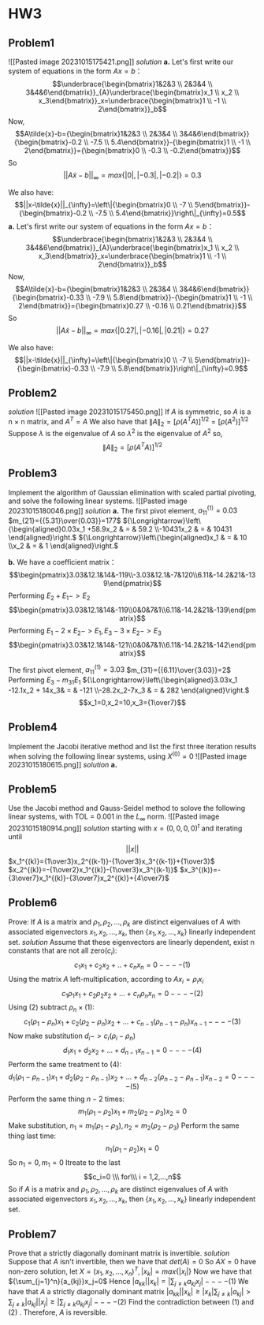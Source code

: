 # HW3
## Problem1
![[Pasted image 20231015175421.png]]
*solution*
**a.**
Let's first write our system of equations in the form $Ax=b$：
$$\underbrace{\begin{bmatrix}1&2&3 \\ 2&3&4 \\ 3&4&6\end{bmatrix}}_{A}\underbrace{\begin{bmatrix}x_1 \\ x_2 \\ x_3\end{bmatrix}}_x=\underbrace{\begin{bmatrix}1 \\ -1 \\ 2\end{bmatrix}}_b$$
Now,
$$A\tilde{x}-b={\begin{bmatrix}1&2&3 \\ 2&3&4 \\ 3&4&6\end{bmatrix}}{\begin{bmatrix}-0.2 \\ -7.5 \\ 5.4\end{bmatrix}}-{\begin{bmatrix}1 \\ -1 \\ 2\end{bmatrix}}={\begin{bmatrix}0 \\ -0.3 \\ -0.2\end{bmatrix}}$$
So
$$||A\tilde{x}-b||_{\infty}=max\{|0|,|-0.3|,|-0.2|\}=0.3$$

We also have:
$$||x-\tilde{x}||_{\infty}=\left\|{\begin{bmatrix}0 \\ -7 \\ 5\end{bmatrix}}-{\begin{bmatrix}-0.2 \\ -7.5 \\ 5.4\end{bmatrix}}\right\|_{\infty}=0.5$$
**a.**
Let's first write our system of equations in the form $Ax=b$：
$$\underbrace{\begin{bmatrix}1&2&3 \\ 2&3&4 \\ 3&4&6\end{bmatrix}}_{A}\underbrace{\begin{bmatrix}x_1 \\ x_2 \\ x_3\end{bmatrix}}_x=\underbrace{\begin{bmatrix}1 \\ -1 \\ 2\end{bmatrix}}_b$$
Now,
$$A\tilde{x}-b={\begin{bmatrix}1&2&3 \\ 2&3&4 \\ 3&4&6\end{bmatrix}}{\begin{bmatrix}-0.33 \\ -7.9 \\ 5.8\end{bmatrix}}-{\begin{bmatrix}1 \\ -1 \\ 2\end{bmatrix}}={\begin{bmatrix}0.27 \\ -0.16 \\ 0.21\end{bmatrix}}$$
So
$$||A\tilde{x}-b||_{\infty}=max\{|0.27|,|-0.16|,|0.21|\}=0.27$$

We also have:
$$||x-\tilde{x}||_{\infty}=\left\|{\begin{bmatrix}0 \\ -7 \\ 5\end{bmatrix}}-{\begin{bmatrix}-0.33 \\ -7.9 \\ 5.8\end{bmatrix}}\right\|_{\infty}=0.9$$

## Problem2
*solution*
![[Pasted image 20231015175450.png]]
If $A$ is symmetric, so $A$ is a n $\times$ n matrix, and $A^T=A$
We also have that ${\left\|A\right\|_2}=[\rho(A^TA)]^{1/2}=[\rho(A^2)]^{1/2}$
Suppose $\lambda$ is the eigenvalue of $A$
so $\lambda^2$ is the eigenvalue of $A^2$
so,
$${\left\|A\right\|_2}=[\rho(A^TA)]^{1/2}$$


## Problem3
Implement the algorithm of Gaussian elimination with scaled partial pivoting, and solve the following linear systems.
![[Pasted image 20231015180046.png]]
*solution*
**a.**
The first pivot element, $a_{11}^{(1)}=0.03$
$m_{21}={{5.31}\over{0.03}}=177$
${\Longrightarrow}\left\{\begin{aligned}0.03x_1 +58.9x_2 & = & 59.2  \\-10431x_2 & = & 10431 \end{aligned}\right.$
${\Longrightarrow}\left\{\begin{aligned}x_1  & = & 10  \\x_2 & = & 1 \end{aligned}\right.$

**b.**
We have a coefficient matrix：
$$\begin{pmatrix}3.03&12.1&14&-119\\-3.03&12.1&-7&120\\6.11&-14.2&21&-139\end{pmatrix}$$
Performing $E_2+E_1->E_2$
$$\begin{pmatrix}3.03&12.1&14&-119\\0&0&7&1\\6.11&-14.2&21&-139\end{pmatrix}$$
Performing $E_1-2{\times}E_2->E_1,E_3-3{\times}E_2->E_3$
$$\begin{pmatrix}3.03&12.1&14&-121\\0&0&7&1\\6.11&-14.2&21&-142\end{pmatrix}$$

The first pivot element, $a_{11}^{(1)}=3.03$
$m_{31}={{6.11}\over{3.03}}=2$
Performing $E_3-m_{31}E_1$
${\Longrightarrow}\left\{\begin{aligned}3.03x_1 -12.1x_2 + 14x_3& = & -121  \\-28.2x_2-7x_3 & = & 282 \end{aligned}\right.$
$$x_1=0,x_2=10,x_3={1\over7}$$




## Problem4
Implement the Jacobi iterative method and list the first three iteration results when solving the following linear systems, using $X^{(0)}=0$
![[Pasted image 20231015180615.png]]
*solution*
**a.**

## Problem5
Use the Jacobi method and Gauss-Seidel method to solove the following linear systems, with TOL = 0.001 in the $L_{\infty}$ norm.
![[Pasted image 20231015180914.png]]
*solution*
starting with $x = (0, 0, 0, 0)^t$ and iterating until
$$||x^{}||$$
$x_1^{(k)}={1\over3}x_2^{(k-1)}-{1\over3}x_3^{(k-1)}+{1\over3}$
$x_2^{(k)}=-{1\over2}x_1^{(k)}-{1\over3}x_3^{(k-1)}$
$x_3^{(k)}=-{3\over7}x_1^{(k)}-{3\over7}x_2^{(k)}+{4\over7}$


## Problem6
Prove: If $A$ is a matrix and $\rho_1,\rho_2,...,\rho_k$ are distinct eigenvalues of $A$ with associated eigenvectors $x_1,x_2,...,x_k$, then $\{x_1,x_2,...,x_k\}$ linearly independent set.
*solution*
Assume that these eigenvectors are linearly dependent, exist n constants that are not all zero($c_i$):
$$c_1x_1+c_2x_2+..+c_nx_n=0----(1)$$
Using the matrix $A$ left-multiplication, according to $Ax_i=\rho_ix_i$
$${c_1\rho_1x_1+c_2\rho_2x_2+...+c_n\rho_nx_n=0}----(2)$$
Using (2) subtract $\rho_n\times(1)$:
$$c_1(\rho_1-\rho_n)x_1+c_2(\rho_2-\rho_n)x_2+...+c_{n-1}(\rho_{n-1}-\rho_{n})x_{n-1}----(3)$$
Now make substitution $d_i->c_i(\rho_i-\rho_n)$
$$d_1x_1+d_2x_2+...+d_{n-1}x_{n-1}=0----(4)$$
Perform the same treatment to (4):
$$d_1(\rho_1-\rho_{n-1})x_1+d_2(\rho_2-\rho_{n-1})x_2+...+d_{n-2}(\rho_{n-2}-\rho_{n-1})x_{n-2}=0----(5)$$
Perform the same thing $n-2$ times:
$$m_1(\rho_1-\rho_2)x_1+m_2(\rho_2-\rho_3)x_2=0$$
Make substitution, $n_1=m_1(\rho_1-\rho_3),n_2=m_2(\rho_2-\rho_3)$
Perform the same thing last time:
$$n_1(\rho_1-\rho_2)x_1=0$$
So $n_1=0,m_1=0$
Itreate to the last
$$c_i=0 \\\ for\\\ i = 1,2,...,n$$
So if $A$ is a matrix and $\rho_1,\rho_2,...,\rho_k$ are distinct eigenvalues of $A$ with associated eigenvectors $x_1,x_2,...,x_k$, then $\{x_1,x_2,...,x_k\}$ linearly independent set.



## Problem7
Prove that a strictly diagonally dominant matrix is invertible.
*solution*
Suppose that $A$ isn't invertible, then we have that $det(A)=0$
So $AX=0$ have non-zero solution, let $X=(x_1,x_2,...,x_n)^T,|x_k|=max\{|x_i|\}$
Now we have that ${\sum_{j=1}^n}{a_{kj}}x_j=0$
Hence $|a_{kk}||x_k|=|\sum_{j{\neq}k}a_{kj}x_j|----(1)$
We have that $A$ a strictly diagonally dominant matrix
$|a_{kk}||x_k|\geq|x_k|\sum_{j{\neq}k}|a_{kj}|>\sum_{j{\neq}k}|a_{kj}||x_j|\geq|\sum_{j{\neq}k}a_{kj}x_j|----(2)$
Find the contradiction between (1) and (2) . Therefore, $A$ is reversible.